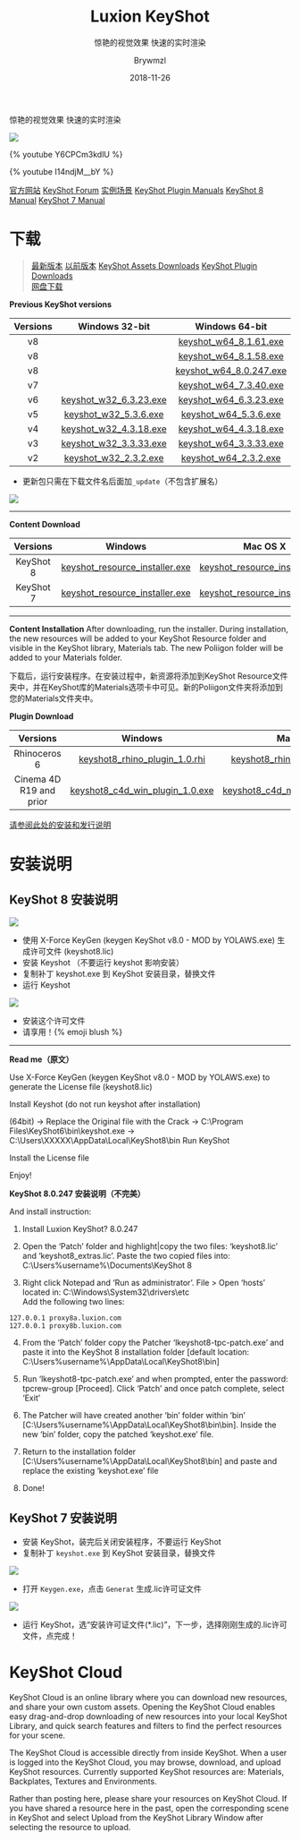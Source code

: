 ﻿---
layout:     post
title:      Luxion KeyShot
subtitle:   惊艳的视觉效果 快速的实时渲染
date:       2018-11-26
author:     Brywmzl
header-img: img/keyshot/keyshot-7-viewer-section-04.jpg
catalog: true
tags: [Keyshot]
categories: [渲染引擎]
---
惊艳的视觉效果 快速的实时渲染

<!--more-->

![](/img/keyshot/Integration_Splash_2016.png)

{% youtube Y6CPCm3kdlU %}

{% youtube I14ndjM__bY %}

[官方网站](https://www.keyshot.com/)
[KeyShot Forum](https://www.keyshot.com/forum/index.php)
[实例场景](https://www.keyshot.com/resources/downloads/scenes/)
[KeyShot Plugin Manuals](https://luxion.atlassian.net/wiki/x/WQ5JAg)
[KeyShot 8 Manual](https://luxion.atlassian.net/wiki/spaces/K8M/)
[KeyShot 7 Manual](https://luxion.atlassian.net/wiki/spaces/K7M/)

# 下载
> [最新版本](https://www.keyshot.com/try/)
> [以前版本](https://www.keyshot.com/resources/downloads/previous-versions/)
> [KeyShot Assets Downloads](https://www.keyshot.com/resources/downloads/assets/)
> [KeyShot Plugin Downloads](https://www.keyshot.com/resources/downloads/plugins)  
> [网盘下载](https://pan.baidu.com/s/1geOKjXx)  

**Previous KeyShot versions**

|Versions|Windows 32-bit|Windows 64-bit|Mac OS X|
|:-:|:-:|:-:|:-:|
|v8||[keyshot_w64_8.1.61.exe](https://s3.amazonaws.com/download.keyshot.com/keyshot8/keyshot_w64_8.1.61.exe)|[keyshot_mac64_8.1.61.pkg](https://s3.amazonaws.com/download.keyshot.com/keyshot8/keyshot_mac64_8.1.61.pkg)
|v8||[keyshot_w64_8.1.58.exe](https://s3.amazonaws.com/download.keyshot.com/keyshot8/keyshot_w64_8.1.58.exe)|[keyshot_mac64_8.1.58.pkg](https://s3.amazonaws.com/download.keyshot.com/keyshot8/keyshot_mac64_8.1.58.pkg)|
|v8||[keyshot_w64_8.0.247.exe](https://s3.amazonaws.com/download.keyshot.com/keyshot8/keyshot_w64_8.0.247.exe)|[keyshot_mac64_8.0.247.pkg](https://s3.amazonaws.com/download.keyshot.com/keyshot8/keyshot_mac64_8.0.247.pkg)|
|v7||[keyshot_w64_7.3.40.exe](https://s3.amazonaws.com/download.keyshot.com/keyshot7/keyshot_w64_7.3.40.exe)|[keyshot_mac64_7.3.40.pkg](https://s3.amazonaws.com/download.keyshot.com/keyshot7/keyshot_mac64_7.3.40.pkg)|
|v6|[keyshot_w32_6.3.23.exe](http://s3.amazonaws.com/download.keyshot.com/keyshot_w32_6.3.23.exe)|[keyshot_w64_6.3.23.exe](http://s3.amazonaws.com/download.keyshot.com/keyshot_w64_6.3.23.exe)|[keyshot_mac64_6.3.23.pkg](http://s3.amazonaws.com/download.keyshot.com/keyshot_mac64_6.3.23.pkg)|
|v5|[keyshot_w32_5.3.6.exe](http://download.keyshot.com/keyshot_w32_5.3.6.exe)|[keyshot_w64_5.3.6.exe](http://download.keyshot.com/keyshot_w64_5.3.6.exe)|[keyshot_mac64_5.3.6.pkg](http://download.keyshot.com/keyshot_mac64_5.3.6.pkg)|
|v4|[keyshot_w32_4.3.18.exe](https://s3.amazonaws.com/download.keyshot.com/keyshot_w32_4.3.18.exe)|[keyshot_w64_4.3.18.exe](https://s3.amazonaws.com/download.keyshot.com/keyshot_w64_4.3.18.exe)|[keyshot_mac64_4.3.18.pkg](https://s3.amazonaws.com/download.keyshot.com/keyshot_mac64_4.3.18.pkg)|
|v3|[keyshot_w32_3.3.33.exe](https://s3.amazonaws.com/download.keyshot.com/keyshot_w32_3.3.33.exe)|[keyshot_w64_3.3.33.exe](https://s3.amazonaws.com/download.keyshot.com/keyshot_w64_3.3.33.exe)|[keyshot_mac64_3.3.33.pkg](https://s3.amazonaws.com/download.keyshot.com/keyshot_mac64_3.3.33.pkg)|
|v2|[keyshot_w32_2.3.2.exe](https://s3.amazonaws.com/download.keyshot.com/keyshot_w32_2.3.2.exe)|[keyshot_w64_2.3.2.exe](https://s3.amazonaws.com/download.keyshot.com/keyshot_w64_2.3.2.exe)|{% raw %}{% endraw %}|

* 更新包只需在下载文件名后面加`_update`（不包含扩展名）

![](/img/keyshot/8/0.png)

---

**Content Download**

|Versions|Windows|Mac OS X|
|:-:|:-:|:-:|
|KeyShot 8|[keyshot_resource_installer.exe](https://s3.amazonaws.com/download.keyshot.com/keyshot8/keyshot_resource_installer.exe)|[keyshot_resource_installer.pkg](https://s3.amazonaws.com/download.keyshot.com/keyshot8/keyshot_resource_installer.pkg)|
|KeyShot 7|[keyshot_resource_installer.exe](https://s3.amazonaws.com/download.keyshot.com/keyshot7/keyshot_resource_installer.exe)|[keyshot_resource_installer.pkg](https://s3.amazonaws.com/download.keyshot.com/keyshot7/keyshot_resource_installer.pkg)|

---

**Content Installation**
After downloading, run the installer. During installation, the new resources will be added to your KeyShot Resource folder and visible in the KeyShot library, Materials tab. The new Poliigon folder will be added to your Materials folder.

下载后，运行安装程序。在安装过程中，新资源将添加到KeyShot Resource文件夹中，并在KeyShot库的Materials选项卡中可见。新的Poliigon文件夹将添加到您的Materials文件夹中。

**Plugin Download**

|Versions|Windows|Mac OS X|
|:-:|:-:|:-:|
|Rhinoceros 6|[keyshot8_rhino_plugin_1.0.rhi](https://www.keyshot.com/?ddownload=339788)|[keyshot8_rhino_plugin_1.0.dmg](https://www.keyshot.com/?ddownload=339789)
|Cinema 4D R19 and prior|[keyshot8_c4d_win_plugin_1.0.exe](https://www.keyshot.com/?ddownload=339776)|[keyshot8_c4d_mac_plugin_1.0.dmg](https://www.keyshot.com/?ddownload=339777)

[请参阅此处的安装和发行说明](https://luxion.atlassian.net/wiki/spaces/KP/overview)

# 安装说明

## KeyShot 8 安装说明

![](/img/keyshot/8/1.png)
* 使用 X-Force KeyGen (keygen KeyShot v8.0 - MOD by YOLAWS.exe) 生成许可文件 (keyshot8.lic)
* 安装 Keyshot （不要运行 keyshot 影响安装）
* 复制补丁 keyshot.exe 到 KeyShot 安装目录，替换文件
* 运行 Keyshot

![](/img/keyshot/8/2.png)

* 安装这个许可文件
* 请享用！{% emoji blush %}

---

**Read me（原文）**

Use X-Force KeyGen (keygen KeyShot v8.0 - MOD by YOLAWS.exe) to generate the License file (keyshot8.lic)

Install Keyshot (do not run keyshot after installation)

(64bit) -> Replace the Original file with the Crack -> C:\Program Files\KeyShot6\bin\keyshot.exe
													-> C:\Users\XXXXX\AppData\Local\KeyShot8\bin
Run KeyShot

Install the License file

Enjoy!

**KeyShot 8.0.247 安装说明（不完美）**

And install instruction:

1. Install Luxion KeyShot? 8.0.247

2. Open the ‘Patch’ folder and highlight|copy the two files: ‘keyshot8.lic’ and ‘keyshot8_extras.lic’. Paste the two copied files into: C:\Users\%username%\Documents\KeyShot 8

3. Right click Notepad and ‘Run as administrator’. File > Open ‘hosts’ located in: C:\Windows\System32\drivers\etc\
Add the following two lines:
```
127.0.0.1 proxy8a.luxion.com
127.0.0.1 proxy8b.luxion.com
```

4. From the ‘Patch’ folder copy the Patcher ‘lkeyshot8-tpc-patch.exe’ and paste it into the KeyShot 8 installation folder [default location: C:\Users\%username%\AppData\Local\KeyShot8\bin]

5. Run ‘lkeyshot8-tpc-patch.exe’ and when prompted, enter the password: tpcrew-group [Proceed]. Click ‘Patch’ and once patch complete, select ‘Exit’

6. The Patcher will have created another ‘bin’ folder within ‘bin’ [C:\Users\%username%\AppData\Local\KeyShot8\bin\bin]. Inside the new ‘bin’ folder, copy the patched ‘keyshot.exe’ file.

7. Return to the installation folder [C:\Users\%username%\AppData\Local\KeyShot8\bin] and paste and replace the existing ‘keyshot.exe’ file

8. Done!

## KeyShot 7 安装说明
* 安装 KeyShot，装完后关闭安装程序，不要运行 KeyShot
* 复制补丁 `keyshot.exe` 到 KeyShot 安装目录，替换文件

![](/img/keyshot/7/0.jpg)

* 打开 `Keygen.exe`，点击 `Generat` 生成.lic许可证文件

![](/img/keyshot/7/1.jpg)

* 运行 KeyShot，选“安装许可证文件(*.lic)”，下一步，选择刚刚生成的.lic许可文件，点完成！

# KeyShot Cloud

KeyShot Cloud is an online library where you can download new resources, and share your own custom assets. Opening the KeyShot Cloud enables easy drag-and-drop downloading of new resources into your local KeyShot Library, and quick search features and filters to find the perfect resources for your scene.

The KeyShot Cloud is accessible directly from inside KeyShot. When a user is logged into the KeyShot Cloud, you may browse, download, and upload KeyShot resources. Currently supported KeyShot resources are: Materials, Backplates, Textures and Environments.

Rather than posting here, please share your resources on KeyShot Cloud. If you have shared a resource here in the past, open the corresponding scene in KeyShot and select Upload from the KeyShot Library Window after selecting the resource to upload.